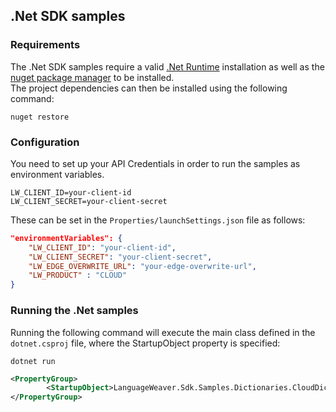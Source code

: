 ## .Net SDK samples

### Requirements
The .Net SDK samples require a valid [.Net Runtime](https://dotnet.microsoft.com/en-us/download) installation as well as the [nuget package manager](https://www.nuget.org/downloads) to be installed.<br/>
The project dependencies can then be installed using the following command:
```
nuget restore
```
### Configuration
You need to set up your API Credentials in order to run the samples as environment variables.
```
LW_CLIENT_ID=your-client-id
LW_CLIENT_SECRET=your-client-secret
```
These can be set in the `Properties/launchSettings.json` file as follows:
```json
"environmentVariables": {
    "LW_CLIENT_ID": "your-client-id",
    "LW_CLIENT_SECRET": "your-client-secret",
    "LW_EDGE_OVERWRITE_URL": "your-edge-overwrite-url",
    "LW_PRODUCT" : "CLOUD"
}
```
### Running the .Net samples
Running the following command will execute the main class defined in the `dotnet.csproj` file, where the StartupObject property is specified:
```
dotnet run
```
```xml
<PropertyGroup>
        <StartupObject>LanguageWeaver.Sdk.Samples.Dictionaries.CloudDictionaryService</StartupObject>
</PropertyGroup>
```